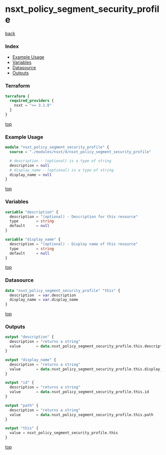 # nsxt_policy_segment_security_profile

[back](../nsxt.md)

### Index

- [Example Usage](#example-usage)
- [Variables](#variables)
- [Datasource](#datasource)
- [Outputs](#outputs)

### Terraform

```terraform
terraform {
  required_providers {
    nsxt = ">= 3.1.0"
  }
}
```

[top](#index)

### Example Usage

```terraform
module "nsxt_policy_segment_security_profile" {
  source = "./modules/nsxt/d/nsxt_policy_segment_security_profile"

  # description - (optional) is a type of string
  description = null
  # display_name - (optional) is a type of string
  display_name = null
}
```

[top](#index)

### Variables

```terraform
variable "description" {
  description = "(optional) - Description for this resource"
  type        = string
  default     = null
}

variable "display_name" {
  description = "(optional) - Display name of this resource"
  type        = string
  default     = null
}
```

[top](#index)

### Datasource

```terraform
data "nsxt_policy_segment_security_profile" "this" {
  description  = var.description
  display_name = var.display_name
}
```

[top](#index)

### Outputs

```terraform
output "description" {
  description = "returns a string"
  value       = data.nsxt_policy_segment_security_profile.this.description
}

output "display_name" {
  description = "returns a string"
  value       = data.nsxt_policy_segment_security_profile.this.display_name
}

output "id" {
  description = "returns a string"
  value       = data.nsxt_policy_segment_security_profile.this.id
}

output "path" {
  description = "returns a string"
  value       = data.nsxt_policy_segment_security_profile.this.path
}

output "this" {
  value = nsxt_policy_segment_security_profile.this
}
```

[top](#index)